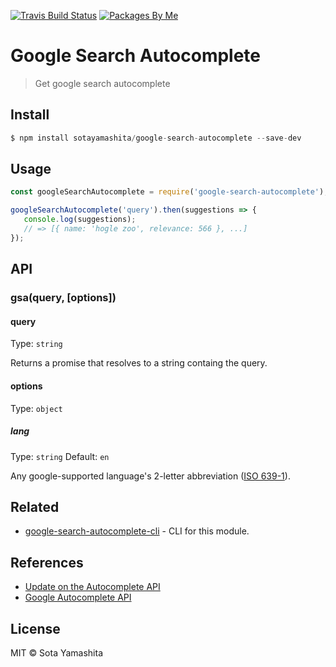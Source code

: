 [travis-badge]:  https://img.shields.io/travis/sotayamashita/google-search-autocomplete.svg?maxAge=2592000&style=flat-square
[travis-link]:   https://travis-ci.org/sotayamashita/google-search-autocomplete
[package-badge]: https://img.shields.io/badge/packages-by_me-blue.svg?style=flat-square
[package-link]:  https://github.com/search?utf8=%E2%9C%93&q=package%2Buser%3Asotayamashita&type=Repositories&ref=searchresults

[![Travis Build Status][travis-badge]][travis-link]
[![Packages By Me][package-badge]][package-link]

# Google Search Autocomplete

> Get google search autocomplete


## Install

```javascript
$ npm install sotayamashita/google-search-autocomplete --save-dev
```


## Usage

```javascript
const googleSearchAutocomplete = require('google-search-autocomplete');

googleSearchAutocomplete('query').then(suggestions => {
   console.log(suggestions);
   // => [{ name: 'hogle zoo', relevance: 566 }, ...]
});
```


## API

### gsa(query, [options])

#### query

Type: `string`

Returns a promise that resolves to a string containg the query.

#### options

Type: `object`

##### lang

Type: `string`
Default: `en`

Any google-supported language's 2-letter abbreviation ([ISO 639-1](https://www.wikiwand.com/en/List_of_ISO_639-1_codes)).


## Related

* [google-search-autocomplete-cli](https://github.com/sotayamashita/google-search-autocomplete-cli) - CLI for this module.


## References

* [Update on the Autocomplete API](https://webmasters.googleblog.com/2015/07/update-on-autocomplete-api.html)
* [Google Autocomplete API](http://shreyaschand.com/blog/2013/01/03/google-autocomplete-api/)


## License

MIT © Sota Yamashita
